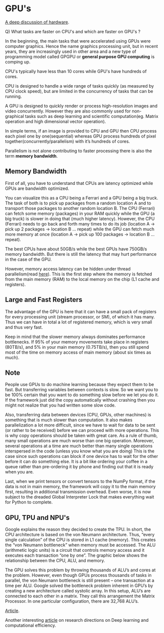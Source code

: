 # GPU's

[A deep discussion of hardware](https://d2l.ai/chapter_computational-performance/hardware.html).

Q) What tasks are faster on CPU's and which are faster on GPU's ?

In the beginning, the main tasks that were accelerated using GPUs were computer graphics. Hence the name graphics processing unit, but in recent years, they are increasingly used in other area and a new type of programming model called GPGPU or **general purpose GPU computing** is comping up.

CPU's typically have less than 10 cores while GPU's have hundreds of cores.

CPU is designed to handle a wide range of tasks quickly (as measured by CPU clock speed), but are limited in the concurrency of tasks that can be running.

A GPU is designed to quickly render or process high-resolution images and video concurrently. However they are also commonly used for non-graphical tasks such as deep learning and scientific computation(eg. Matrix operation and high dimensional vector operation). 

In simple terms, if an image is provided to CPU and GPU then CPU process each pixel one by one(sequential) whereas GPU process hundreds of pixel together(concurrently/parallelism) with it’s hundreds of cores.

Parallelism is not alone contributing to faster processing there is also the term **memory bandwidth**.

## Memory Bandwidth

First of all, you have to understand that CPUs are latency optimized while GPUs are bandwidth optimized.

You can visualize this as a CPU being a Ferrari and a GPU being a big truck. The task of both is to pick up packages from a random location A and to transport those packages to another random location B. The CPU (Ferrari) can fetch some memory (packages) in your RAM quickly while the GPU (a big truck) is slower in doing that (much higher latency). However, the CPU (Ferrari) needs to go back and forth many times to do its job (location A → pick up 2 packages → location B … repeat) while the GPU can fetch much more memory at once (location A → pick up 100 packages → location B … repeat).

The best CPUs have about 50GB/s while the best GPUs have 750GB/s memory bandwidth. But there is still the latency that may hurt performance in the case of the GPU.

However, memory access latency can be hidden under thread parallelism(read [here](https://medium.com/@tarun.medtiya18/cpu-vs-gpu-for-deep-learning-feca267a9c0b)). 
This is the first step where the memory is fetched from the main memory (RAM) to the local memory on the chip (L1 cache and registers).

## Large and Fast Registers 
The advantage of the GPU is here that it can have a small pack of registers for every processing unit (stream processor, or SM), of which it has many. Thus we can have in total a lot of registered memory, which is very small and thus very fast. 

Keep in mind that the slower memory always dominates performance bottlenecks. If 95% of your memory movements take place in registers (80TB/s), and 5% in your main memory (0.75TB/s), then you still spend most of the time on memory access of main memory (about six times as much).

## Note
People use GPUs to do machine learning because they expect them to be fast. But transferring variables between contexts is slow. So we want you to be 100% certain that you want to do something slow before we let you do it. If the framework just did the copy automatically without crashing then you might not realize that you had written some slow code.

Also, transferring data between devices (CPU, GPUs, other machines) is something that is much slower than computation. It also makes parallelization a lot more difficult, since we have to wait for data to be sent (or rather to be received) before we can proceed with more operations. This is why copy operations should be taken with great care. As a rule of thumb, many small operations are much worse than one big operation. Moreover, several operations at a time are much better than many single operations interspersed in the code (unless you know what you are doing) This is the case since such operations can block if one device has to wait for the other before it can do something else. It is a bit like ordering your coffee in a queue rather than pre-ordering it by phone and finding out that it is ready when you are.

Last, when we print tensors or convert tensors to the NumPy format, if the data is not in main memory, the framework will copy it to the main memory first, resulting in additional transmission overhead. Even worse, it is now subject to the dreaded Global Interpreter Lock that makes everything wait for Python to complete.

## GPU, TPU and NPU's

Google explains the reason they decided to create the TPU. In short, the CPU architecture is based on the von Neumann architecture. Thus, “every single calculation” of the CPU is stored in L1 cache (memory). This creates the “von Neumann bottleneck” when memory must be accessed. The ALU (arithmetic logic units) is a circuit that controls memory access and it executes each transaction “one by one”.  The graphic below shows the relationship between the CPU, ALU, and memory.

The GPU solves this problem by throwing thousands of ALU’s and cores at the problem. However, even though GPUs process thousands of tasks in parallel, the von Neumann bottleneck is still present – one transaction at a time per ALU. Google solved the bottleneck problem inherent in GPU’s by creating a new architecture called systolic array. In this setup, ALU’s are connected to each other in a matrix. They call this arrangement the Matrix Processor. In one particular configuration, there are 32,768 ALU’s. 

[Article](https://www.bizety.com/2019/10/28/ai-chips-gpu-tpu-and-npu/).

Another interesting [article](https://timdettmers.com/2017/08/31/deep-learning-research-directions/) on research directions on Deep learning and computational efficiency.
